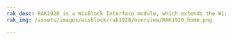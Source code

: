 ```yaml
---
rak_desc: RAK1920 is a WisBlock Interface module, which extends the WisBlock system with an adapter board to connect Click Boards (MikroElektronika), QWICC (Sparkfun) based and Grove (Seeed) based sensors to WisBlock.
rak_img: /assets/images/wisblock/rak1920/overview/RAK1920_home.png

---
```


<rk-redirect to="/Product-Categories/WisBlock/RAK1920/Overview/" />